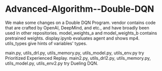 # Advanced-Algorithm--Double-DQN
We make some changes on a Double DQN Program.
vendor contains code that are crafted by OpenAI, DeepMind, and etc., and have broadly been used in other repositories. 
model_weights_a and model_weights_b contains pretrained weights.
display.ipynb evaluates agent and shows mp4.
utils_types give hints of variables' types.

main.py, utils_drl.py, utils_memory.py, utils_model.py, utils_env.py       try Prioritized Experienced Replay. 
main2.py, utils_drl2.py, utils_memory.py, utils_model.py, utils_env2.py    try Dueling DQN.
